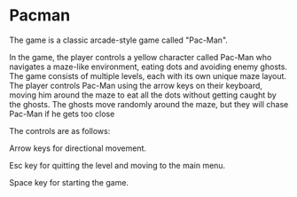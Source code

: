 # Pacman

The game is a classic arcade-style game called "Pac-Man". 
 
 In the game, the player controls a yellow character called Pac-Man
 who navigates a maze-like environment, eating dots and avoiding enemy ghosts. The game consists of multiple levels, each with its own unique maze 
 layout. The player controls Pac-Man using the arrow keys on their keyboard, moving him around the maze to eat all the dots without getting caught by 
 the ghosts. The ghosts move randomly around the maze, but they will chase Pac-Man if he gets too close
 
 The controls are as follows:
 
Arrow keys for directional movement.

Esc key for quitting the level and moving to the main menu.

Space key for starting the game.

